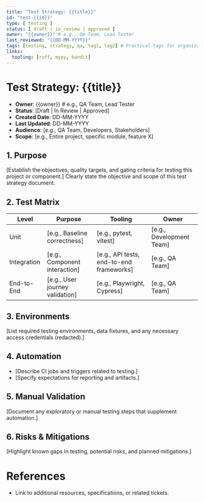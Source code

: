 ```yaml
---
title: "Test Strategy: {{title}}"
id: "test-{{id}}"
type: [ testing ]
status: [ draft | in_review | approved ]
owner: "{{owner}}" # e.g., QA Team, Lead Tester
last_reviewed: "{{DD-MM-YYYY}}"
tags: [testing, strategy, qa, tag1, tag2] # Practical tags for organization and search
links:
  tooling: [ruff, mypy, bandit]
---
```


# Test Strategy: {{title}}

- **Owner**: {{owner}} # e.g., QA Team, Lead Tester
- **Status**: [Draft | In Review | Approved]
- **Created Date**: DD-MM-YYYY
- **Last Updated**: DD-MM-YYYY
- **Audience**: [e.g., QA Team, Developers, Stakeholders]
- **Scope**: [e.g., Entire project, specific module, feature X]

## 1. Purpose

[Establish the objectives, quality targets, and gating criteria for testing this project or component.] Clearly state the objective and scope of this test strategy document.

## 2. Test Matrix

| Level | Purpose | Tooling | Owner |
| --- | --- | --- | --- |
| Unit | [e.g., Baseline correctness] | [e.g., pytest, vitest] | [e.g., Development Team] |
| Integration | [e.g., Component interaction] | [e.g., API tests, end-to-end frameworks] | [e.g., QA Team] |
| End-to-End | [e.g., User journey validation] | [e.g., Playwright, Cypress] | [e.g., QA Team] |

## 3. Environments

[List required testing environments, data fixtures, and any necessary access credentials (redacted).]

## 4. Automation

- [Describe CI jobs and triggers related to testing.]
- [Specify expectations for reporting and artifacts.]

## 5. Manual Validation

[Document any exploratory or manual testing steps that supplement automation.]

## 6. Risks & Mitigations

[Highlight known gaps in testing, potential risks, and planned mitigations.]

<!-- Add more numbered sections as needed, e.g., ## 7. [Another Section Title] -->

# References

- Link to additional resources, specifications, or related tickets.
